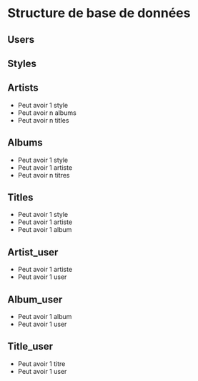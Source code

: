 # Structure de base de données

## Users
## Styles
## Artists

- Peut avoir 1 style
- Peut avoir n albums
- Peut avoir n titles

## Albums

- Peut avoir 1 style
- Peut avoir 1 artiste
- Peut avoir n titres

## Titles

- Peut avoir 1 style
- Peut avoir 1 artiste
- Peut avoir 1 album

## Artist_user

- Peut avoir 1 artiste
- Peut avoir 1 user
  
## Album_user

- Peut avoir 1 album
- Peut avoir 1 user
## Title_user

- Peut avoir 1 titre
- Peut avoir 1 user




